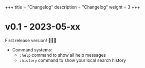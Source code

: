 +++
title = "Changelog"
description = "Changelog"
weight = 3
+++

# v0.1 - 2023-05-xx

First release version! 🎉🥳🥳

- Command systems:
  - `:help` command to show all help messages
  - `:history` command to show your local search history
